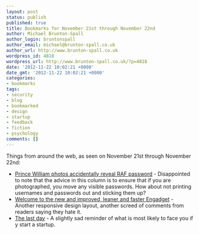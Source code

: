 ```yaml
---
layout: post
status: publish
published: true
title: Bookmarks for November 21st through November 22nd
author: Michael Brunton-Spall
author_login: bruntonspall
author_email: michael@brunton-spall.co.uk
author_url: http://www.brunton-spall.co.uk
wordpress_id: 4818
wordpress_url: http://www.brunton-spall.co.uk/?p=4818
date: '2012-11-22 10:02:21 +0000'
date_gmt: '2012-11-22 10:02:21 +0000'
categories:
- bookmarks
tags:
- security
- blog
- bookmarked
- design
- startup
- feedback
- fiction
- psychology
comments: []
---
```

<p>Things from around the web, as seen on November 21st through November 22nd:</p>
<ul>
<li><a href="http://nakedsecurity.sophos.com/2012/11/21/prince-william-photos-password/">Prince William photos accidentally reveal RAF password</a> - Disappointed to note that the advice in this column is to ensure that if you are photographed, you move any visible passwords. How about not printing usernames and passwords out and sticking them up?</li>
<li><a href="http://www.engadget.com/2012/11/20/dnp-welcome-to-the-new-and-improved-leaner-and-faster-engadget/">Welcome to the new and improved, leaner and faster Engadget</a> - Another responsive design layout, another screed of comments from readers saying they hate it.</li>
<li><a href="http://pandodaily.com/2012/11/20/the-last-day/">The last day</a> - A slightly sad reminder of what is most likely to face you if y start a startup.</li>
</ul>
